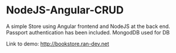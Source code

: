 # NodeJS-Angular-CRUD
A simple Store using Angular frontend and NodeJS at the back end. Passport authentication has been included. MongodDB used for DB

Link to demo:
http://bookstore.ran-dev.net
